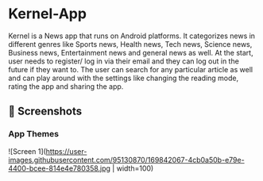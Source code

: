 # Kernel-App
 Kernel is a News app that runs on Android platforms. It categorizes news in different genres like Sports news, Health news, Tech news, Science news, Business news, Entertainment news and general news as well.  At the start, user needs to register/ log in via their email and they can log out in the future if they want to. The user can search for any particular article as well and can play around with the settings like changing the reading mode, rating the app and sharing the app. 

## 📱 Screenshots
### App Themes

![Screen 1](https://user-images.githubusercontent.com/95130870/169842067-4cb0a50b-e79e-4400-bcee-814e4e780358.jpg | width=100)
